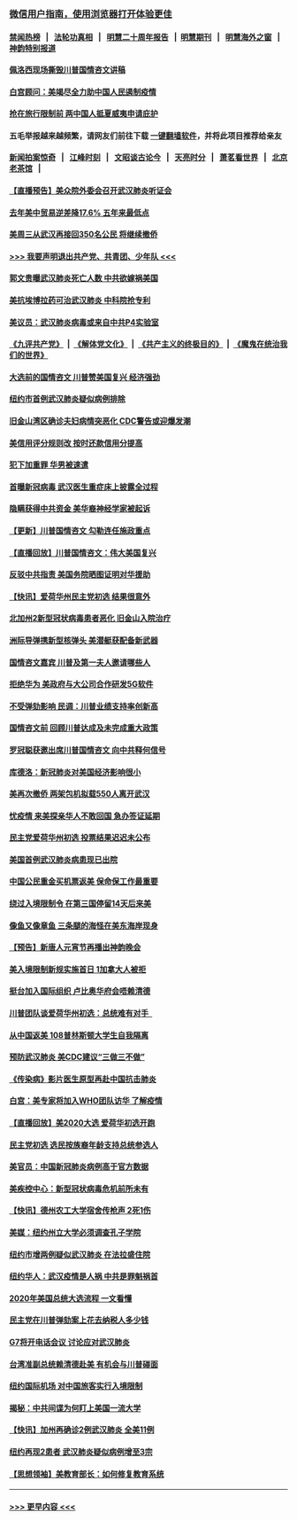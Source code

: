 ### [微信用户指南，使用浏览器打开体验更佳](https://github.com/gfw-breaker/banned-news1/blob/master/indexes/wechat-guide.md?t=0)
#### [禁闻热榜](热点新闻.md?t=0)  &nbsp;&nbsp;|&nbsp;&nbsp; [法轮功真相](https://github.com/gfw-breaker/truth/blob/master/README.md?t=0) &nbsp;&nbsp;|&nbsp;&nbsp; [明慧二十周年报告](https://github.com/gfw-breaker/mh-reports/blob/master/README.md?t=0) &nbsp;&nbsp;|&nbsp;&nbsp;[明慧期刊](https://github.com/gfw-breaker/mh-qikan) &nbsp;&nbsp;|&nbsp;&nbsp; [明慧海外之窗](https://github.com/gfw-breaker/mh-news/blob/master/README.md?t=0) &nbsp;&nbsp;|&nbsp;&nbsp; [神韵特别报道](https://github.com/gfw-breaker/mh-news/blob/master/shenyun.md?t=0)
#### [佩洛西现场撕毁川普国情咨文讲稿](../pages/nsc412/n11846724.md?t=02060302) 
#### [白宫顾问：美竭尽全力助中国人民遏制疫情](../pages/nsc412/n11846756.md?t=02060302) 
#### [抢在旅行限制前 两中国人抵夏威夷申请庇护](../pages/nsc412/n11846866.md?t=02060302) 
#### 五毛举报越来越频繁，请网友们前往下载 [一键翻墙软件](https://github.com/gfw-breaker/ssr-accounts)，并将此项目推荐给亲友
#### [新闻拍案惊奇](https://github.com/gfw-breaker/banned-news1/blob/master/pages/link4.md) &nbsp;&nbsp;|&nbsp;&nbsp; [江峰时刻](https://github.com/gfw-breaker/banned-news1/blob/master/pages/link4.md) &nbsp;&nbsp;|&nbsp;&nbsp; [文昭谈古论今](https://github.com/gfw-breaker/banned-news1/blob/master/pages/link4.md) &nbsp;&nbsp;|&nbsp;&nbsp; [天亮时分](https://github.com/gfw-breaker/banned-news1/blob/master/pages/link4.md) &nbsp;&nbsp;|&nbsp;&nbsp; [萧茗看世界](https://github.com/gfw-breaker/banned-news1/blob/master/pages/link4.md) &nbsp;&nbsp;|&nbsp;&nbsp; [北京老茶馆](https://github.com/gfw-breaker/banned-news1/blob/master/pages/link4.md) &nbsp;&nbsp;|&nbsp;&nbsp; 
#### [【直播预告】美众院外委会召开武汉肺炎听证会](../pages/nsc412/n11846727.md?t=02060302) 
#### [去年美中贸易逆差降17.6% 五年来最低点](../pages/nsc412/n11846755.md?t=02060302) 
#### [美周三从武汉再接回350名公民 将继续撤侨](../pages/nsc412/n11846705.md?t=02060302) 
#### [>>> 我要声明退出共产党、共青团、少年队 <<<](https://github.com/begood0513/goodnews/blob/master/quit/letter.md) 
#### [郭文贵曝武汉肺炎死亡人数 中共欲嫁祸美国](../pages/nsc412/n11846240.md?t=02060302) 
#### [美抗埃博拉药可治武汉肺炎 中科院抢专利](../pages/nsc412/n11846409.md?t=02060302) 
#### [美议员：武汉肺炎病毒或来自中共P4实验室](../pages/nsc412/n11846043.md?t=02060302) 
#### [《九评共产党》](https://github.com/begood0513/9ping.md/blob/master/README.md) &nbsp;|&nbsp; [《解体党文化》](../../../../jtdwh.md/blob/master/README.md)  &nbsp;|&nbsp; [《共产主义的终极目的》](../../../../gczydzjmd.md/blob/master/README.md) &nbsp;|&nbsp; [《魔鬼在统治我们的世界》](../../../../mgztzwmdsj.md/blob/master/README.md) 
#### [大选前的国情咨文 川普赞美国复兴 经济强劲](../pages/nsc412/n11845526.md?t=02060302) 
#### [纽约市首例武汉肺炎疑似病例排除](../pages/nsc412/n11844989.md?t=02060302) 
#### [旧金山湾区确诊夫妇病情突恶化 CDC警告或迎爆发潮](../pages/nsc412/n11845730.md?t=02060302) 
#### [美信用评分规则改  按时还款信用分提高](../pages/nsc412/n11845488.md?t=02060302) 
#### [犯下加重罪 华男被速遣](../pages/nsc412/n11845476.md?t=02060302) 
#### [首曝新冠病毒 武汉医生重症床上披露全过程](../pages/nsc412/n11845150.md?t=02060302) 
#### [隐瞒获得中共资金 美华裔神经学家被起诉](../pages/nsc412/n11844879.md?t=02060302) 
#### [【更新】川普国情咨文 勾勒连任施政重点](../pages/nsc412/n11845223.md?t=02060302) 
#### [【直播回放】川普国情咨文：伟大美国复兴](../pages/nsc412/n11842079.md?t=02060302) 
#### [反驳中共指责 美国务院晒图证明对华援助](../pages/nsc412/n11844859.md?t=02060302) 
#### [【快讯】爱荷华州民主党初选 结果很意外](../pages/nsc412/n11844878.md?t=02060302) 
#### [北加州2新型冠状病毒患者恶化 旧金山入院治疗](../pages/nsc412/n11844842.md?t=02060302) 
#### [洲际导弹携新型核弹头 美潜艇获配备新武器](../pages/nsc412/n11844680.md?t=02060302) 
#### [国情咨文嘉宾 川普及第一夫人邀请哪些人](../pages/nsc412/n11844712.md?t=02060302) 
#### [拒绝华为 美政府与大公司合作研发5G软件](../pages/nsc412/n11844625.md?t=02060302) 
#### [不受弹劾影响 民调：川普业绩支持率创新高](../pages/nsc412/n11844622.md?t=02060302) 
#### [国情咨文前 回顾川普达成及未完成重大政策](../pages/nsc412/n11844581.md?t=02060302) 
#### [罗冠聪获邀出席川普国情咨文 向中共释何信号](../pages/nsc412/n11844355.md?t=02060302) 
#### [库德洛：新冠肺炎对美国经济影响很小](../pages/nsc412/n11844418.md?t=02060302) 
#### [美再次撤侨 两架包机拟载550人离开武汉](../pages/nsc412/n11844407.md?t=02060302) 
#### [忧疫情 来美探亲华人不敢回国 急办签证延期](../pages/nsc412/n11843344.md?t=02060302) 
#### [民主党爱荷华州初选 投票结果迟迟未公布](../pages/nsc412/n11844207.md?t=02060302) 
#### [美国首例武汉肺炎病患现已出院](../pages/nsc412/n11842740.md?t=02060302) 
#### [中国公民重金买机票返美 保命保工作最重要](../pages/nsc412/n11843282.md?t=02060302) 
#### [绕过入境限制令  在第三国停留14天后来美](../pages/nsc412/n11843341.md?t=02060302) 
#### [像鱼又像章鱼 三条腿的海怪在美东海岸现身](../pages/nsc412/n11843092.md?t=02060302) 
#### [【预告】新唐人元宵节再播出神韵晚会](../pages/nsc412/n11843192.md?t=02060302) 
#### [美入境限制新规实施首日 1加拿大人被拒](../pages/nsc412/n11843058.md?t=02060302) 
#### [挺台加入国际组织 卢比奥华府会唔赖清德](../pages/nsc412/n11843023.md?t=02060302) 
#### [川普团队谈爱荷华州初选：总统难有对手  ](../pages/nsc412/n11842867.md?t=02060302) 
#### [从中国返美 108普林斯顿大学生自我隔离](../pages/nsc412/n11842714.md?t=02060302) 
#### [预防武汉肺炎 美CDC建议“三做三不做”](../pages/nsc412/n11842700.md?t=02060302) 
#### [《传染病》影片医生原型再赴中国抗击肺炎](../pages/nsc412/n11842626.md?t=02060302) 
#### [白宫：美专家将加入WHO团队访华 了解疫情](../pages/nsc412/n11842198.md?t=02060302) 
#### [【直播回放】美2020大选 爱荷华初选开跑](../pages/nsc412/n11841820.md?t=02060302) 
#### [民主党初选 选民按族裔年龄支持总统参选人](../pages/nsc412/n11842239.md?t=02060302) 
#### [美官员：中国新冠肺炎病例高于官方数据](../pages/nsc412/n11842452.md?t=02060302) 
#### [美疾控中心：新型冠状病毒危机前所未有](../pages/nsc412/n11842406.md?t=02060302) 
#### [【快讯】德州农工大学宿舍传枪声 2死1伤](../pages/nsc412/n11842279.md?t=02060302) 
#### [美媒：纽约州立大学必须调查孔子学院](../pages/nsc412/n11840637.md?t=02060302) 
#### [纽约市增两例疑似武汉肺炎 在法拉盛住院](../pages/nsc412/n11840625.md?t=02060302) 
#### [纽约华人：武汉疫情是人祸 中共是罪魁祸首](../pages/nsc412/n11840631.md?t=02060302) 
#### [2020年美国总统大选流程 一文看懂](../pages/nsc412/n11842056.md?t=02060302) 
#### [民主党在川普弹劾案上花去纳税人多少钱](../pages/nsc412/n11841941.md?t=02060302) 
#### [G7将开电话会议 讨论应对武汉肺炎](../pages/nsc412/n11841658.md?t=02060302) 
#### [台湾准副总统赖清德赴美 有机会与川普碰面](../pages/nsc412/n11841332.md?t=02060302) 
#### [纽约国际机场  对中国旅客实行入境限制](../pages/nsc412/n11840619.md?t=02060302) 
#### [揭秘：中共间谍为何盯上美国一流大学](../pages/nsc412/n11840270.md?t=02060302) 
#### [【快讯】加州再确诊2例武汉肺炎 全美11例](../pages/nsc412/n11840339.md?t=02060302) 
#### [纽约再现2患者 武汉肺炎疑似病例增至3宗](../pages/nsc412/n11840010.md?t=02060302) 
#### [【思想领袖】美教育部长：如何修复教育系统](../pages/nsc412/n11690865.md?t=02060302) 

----
#### [ >>> 更早内容 <<< ](../indexes/nsc412-earlier.md)
